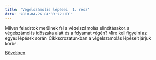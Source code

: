 ```yaml
---
title: 'Végelszámolás lépései  1. rész'
date: '2018-04-26 04:33:22 UTC'
---
```


Milyen feladatok merülnek fel a végelszámolás elindításakor, a végelszámolás időszaka alatt és a folyamat végén? Mire kell figyelni az egyes lépések során. Cikksorozatunkban a végelszámolás lépéseit járjuk körbe.


[Bővebben](https://ift.tt/2Kd9UdU)
